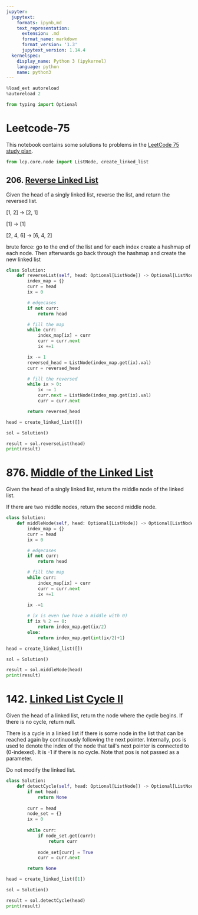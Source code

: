 ```yaml
---
jupyter:
  jupytext:
    formats: ipynb,md
    text_representation:
      extension: .md
      format_name: markdown
      format_version: '1.3'
      jupytext_version: 1.14.4
  kernelspec:
    display_name: Python 3 (ipykernel)
    language: python
    name: python3
---
```


```python tags=[]
%load_ext autoreload
%autoreload 2
```

```python tags=[]
from typing import Optional
```

# Leetcode-75

This notebook contains some solutions to problems in the [LeetCode 75 study plan](https://leetcode.com/study-plan/leetcode-75/).

```python tags=[]
from lcp.core.node import ListNode, create_linked_list
```

## 206. [Reverse Linked List](https://leetcode.com/problems/reverse-linked-list/)

Given the head of a singly linked list, reverse the list, and return the reversed list.

<!-- #region tags=[] -->
[1, 2] -> [2, 1]

[1] -> [1]

[2, 4, 6] -> [6, 4, 2]



brute force:
go to the end of the list and for each index create a hashmap of each node. Then afterwards go back through the hashmap and create the new linked list
<!-- #endregion -->

```python tags=[]
class Solution:
    def reverseList(self, head: Optional[ListNode]) -> Optional[ListNode]:
        index_map = {}
        curr = head
        ix = 0

        # edgecases
        if not curr:
            return head

        # fill the map
        while curr:
            index_map[ix] = curr
            curr = curr.next
            ix +=1

        ix -= 1
        reversed_head = ListNode(index_map.get(ix).val)
        curr = reversed_head

        # fill the reversed
        while ix > 0:
            ix -= 1
            curr.next = ListNode(index_map.get(ix).val)
            curr = curr.next

        return reversed_head
```

```python tags=[]
head = create_linked_list([])
```

```python tags=[]
sol = Solution()

result = sol.reverseList(head)
print(result)
```

# 876. [Middle of the Linked List](https://leetcode.com/problems/middle-of-the-linked-list/?envType=study-plan&id=level-1)

Given the head of a singly linked list, return the middle node of the linked list.

If there are two middle nodes, return the second middle node.

```python tags=[]
class Solution:
    def middleNode(self, head: Optional[ListNode]) -> Optional[ListNode]:
        index_map = {}
        curr = head
        ix = 0

        # edgecases
        if not curr:
            return head

        # fill the map
        while curr:
            index_map[ix] = curr
            curr = curr.next
            ix +=1

        ix -=1
        
        # ix is even (we have a middle with 0)
        if ix % 2 == 0:
            return index_map.get(ix/2)
        else:
            return index_map.get(int(ix/2)+1)
```

```python tags=[]
head = create_linked_list([])
```

```python tags=[]
sol = Solution()

result = sol.middleNode(head)
print(result)
```

# 142. [Linked List Cycle II](https://leetcode.com/problems/linked-list-cycle-ii/?envType=study-plan&id=level-1)

Given the head of a linked list, return the node where the cycle begins. If there is no cycle, return null.

There is a cycle in a linked list if there is some node in the list that can be reached again by continuously following the next pointer. Internally, pos is used to denote the index of the node that tail's next pointer is connected to (0-indexed). It is -1 if there is no cycle. Note that pos is not passed as a parameter.

Do not modify the linked list.

```python tags=[]
class Solution:
    def detectCycle(self, head: Optional[ListNode]) -> Optional[ListNode]:
        if not head:
            return None
        
        curr = head
        node_set = {}
        ix = 0
        
        while curr:
            if node_set.get(curr):
                return curr
            
            node_set[curr] = True
            curr = curr.next

        return None
```

```python tags=[]
head = create_linked_list([1])
```

```python tags=[]
sol = Solution()

result = sol.detectCycle(head)
print(result)
```

```python

```
